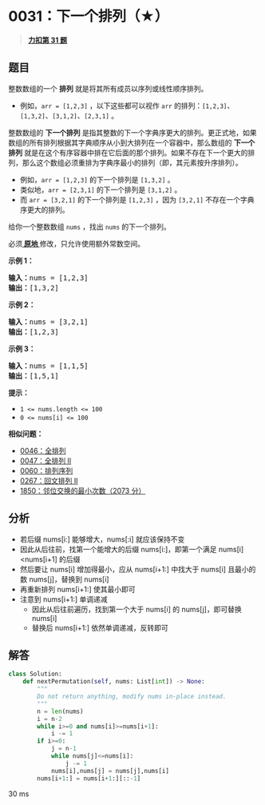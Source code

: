 # 0031：下一个排列（★）


> <u>**[力扣第 31 题](https://leetcode.cn/problems/next-permutation/)**</u>

## 题目

<p>整数数组的一个 <strong>排列</strong>  就是将其所有成员以序列或线性顺序排列。</p>

<ul>
<li>例如，<code>arr = [1,2,3]</code> ，以下这些都可以视作 <code>arr</code> 的排列：<code>[1,2,3]</code>、<code>[1,3,2]</code>、<code>[3,1,2]</code>、<code>[2,3,1]</code> 。</li>
</ul>

<p>整数数组的 <strong>下一个排列</strong> 是指其整数的下一个字典序更大的排列。更正式地，如果数组的所有排列根据其字典顺序从小到大排列在一个容器中，那么数组的 <strong>下一个排列</strong> 就是在这个有序容器中排在它后面的那个排列。如果不存在下一个更大的排列，那么这个数组必须重排为字典序最小的排列（即，其元素按升序排列）。</p>

<ul>
<li>例如，<code>arr = [1,2,3]</code> 的下一个排列是 <code>[1,3,2]</code> 。</li>
<li>类似地，<code>arr = [2,3,1]</code> 的下一个排列是 <code>[3,1,2]</code> 。</li>
<li>而 <code>arr = [3,2,1]</code> 的下一个排列是 <code>[1,2,3]</code> ，因为 <code>[3,2,1]</code> 不存在一个字典序更大的排列。</li>
</ul>

<p>给你一个整数数组 <code>nums</code> ，找出 <code>nums</code> 的下一个排列。</p>

<p>必须<strong><a href="https://baike.baidu.com/item/%E5%8E%9F%E5%9C%B0%E7%AE%97%E6%B3%95" target="_blank"> 原地 </a></strong>修改，只允许使用额外常数空间。</p>



<p><strong>示例 1：</strong></p>

<pre>
<strong>输入：</strong>nums = [1,2,3]
<strong>输出：</strong>[1,3,2]
</pre>

<p><strong>示例 2：</strong></p>

<pre>
<strong>输入：</strong>nums = [3,2,1]
<strong>输出：</strong>[1,2,3]
</pre>

<p><strong>示例 3：</strong></p>

<pre>
<strong>输入：</strong>nums = [1,1,5]
<strong>输出：</strong>[1,5,1]
</pre>



<p><strong>提示：</strong></p>

<ul>
<li><code>1 &lt;= nums.length &lt;= 100</code></li>
<li><code>0 &lt;= nums[i] &lt;= 100</code></li>
</ul>


**相似问题：**
- [0046：全排列](/leetcode/0046)
- [0047：全排列 II](/leetcode/0047)
- [0060：排列序列](/leetcode/0060)
- [0267：回文排列 II](/leetcode/0267)
- [1850：邻位交换的最小次数（2073 分）](/leetcode/1850)


## 分析 

- 若后缀 nums[i:] 能够增大，nums[:i] 就应该保持不变
- 因此从后往前，找第一个能增大的后缀 nums[i:]，即第一个满足 nums[i]<nums[i+1] 的后缀
- 然后要让 nums[i] 增加得最小，应从 nums[i+1:] 中找大于 nums[i] 且最小的数 nums[j]，替换到 nums[i]
- 再重新排列 nums[i+1:] 使其最小即可
- 注意到 nums[i+1:] 单调递减
	- 因此从后往前遍历，找到第一个大于 nums[i] 的 nums[j]，即可替换 nums[i]
	- 替换后 nums[i+1:] 依然单调递减，反转即可

## 解答

```python
class Solution:
    def nextPermutation(self, nums: List[int]) -> None:
        """
        Do not return anything, modify nums in-place instead.
        """
        n = len(nums)
        i = n-2
        while i>=0 and nums[i]>=nums[i+1]:
            i -= 1
        if i>=0:
            j = n-1
            while nums[j]<=nums[i]:
                j -= 1
            nums[i],nums[j] = nums[j],nums[i]
        nums[i+1:] = nums[i+1:][::-1]
```
30 ms
